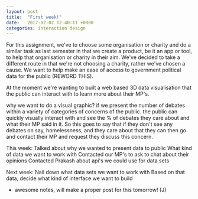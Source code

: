 ```yaml
---
layout: post
title:  "First week!"
date:   2017-02-02 12:40:11 +0000
categories: interaction design
---
```


For this assignment, we've to choose some organisation or charity and do a similar task as last semester in that we create a product, be it an app or tool, to help that organisation or charity in their aim. We've decided to take a different route in that we're not choosing a charity, rather we've chosen a cause. We want to help make an ease of access to government political data for the public (REWORD THIS).

At the moment we're wanting to built a web based 3D data visualisation that the public can interact with to learn more about their MP's.

why we want to do a visual graphic? if we present the number of debates within a variety of categories of concerns of the public. the public can quickly visually interact with and see the % of debates they care about and what their MP said in it. So this goes to say that if they don't see any debates on say, homelessness, and they care about that they can then go and contact their MP and request they discuss this concern.


This week:
Talked about why we wanted to present data to public
What kind of data we want to work with
Contacted our MP's to ask to chat about their opinions
Contacted Prakash about api's we could use for data sets

Next week:
Nail down what data sets we want to work with
Based on that data, decide what kind of interface we want to build

- awesome notes, will make a proper post for this tomorrow! (J)
